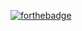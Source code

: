 [![forthebadge](http://forthebadge.com/images/badges/made-with-crayons.svg)](http://forthebadge.com)

